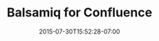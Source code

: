 ---
date: 2015-07-30T15:52:28-07:00
title: "Balsamiq for Confluence"
weight: 1
product: "Balsamiq for Confluence"
---